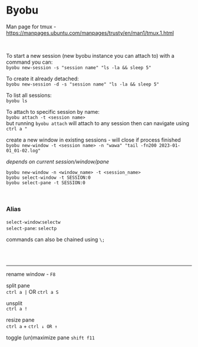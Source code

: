 # Byobu

Man page for tmux - https://manpages.ubuntu.com/manpages/trusty/en/man1/tmux.1.html   

<br>
   
To start a new session (new byobu instance you can attach to) with a command you can:  
`byobu new-session -s "session name" "ls -la && sleep 5"`  

To create it already detached:  
`byobu new-session -d -s "session name" "ls -la && sleep 5"`  
  
To list all sessions:  
`byobu ls`
  
To attach to specific session by name:  
`byobu attach -t <session name>`  
 but running `byobu attach` will attach to any session then can navigate using `ctrl a "`  

create a new window in existing sessions - will close if process finished  
`byobu new-window -t <session name> -n "wawa" "tail -fn200 2023-01-01_01-02.log"`  

*depends on current session/window/pane*
```
byobu new-window -n <window_name> -t <session_name>
byobu select-window -t SESSION:0  
byobu select-pane -t SESSION:0
```
<br>

### Alias
`select-window`:`selectw`  
`select-pane`: `selectp`

commands can also be chained using `\;`


<br><br>   

--- 

rename window - `F8`  
  
split pane  
`ctrl a |` OR `ctrl a S`  
  
unsplit  
`ctrl a !`  
  
resize pane  
`ctrl a` + `ctrl ↓ OR ↑`

toggle (un)maximize pane
`shift f11`


